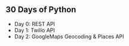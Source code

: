 ## 30 Days of Python
- Day 0: REST API
- Day 1: Twilio API
- Day 2: GoogleMaps Geocoding & Places API